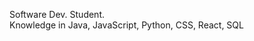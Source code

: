 Software Dev. Student.    
Knowledge in Java, JavaScript, Python, CSS, React, SQL

<!---
jvskv/jvskv is a ✨ special ✨ repository because its `README.md` (this file) appears on your GitHub profile.
You can click the Preview link to take a look at your changes.
--->
